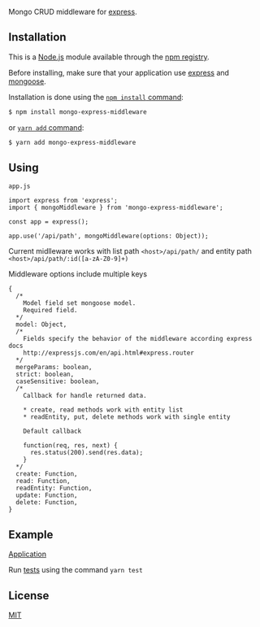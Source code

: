Mongo CRUD middleware for [express](https://www.npmjs.com/package/express).

## Installation

This is a [Node.js](https://nodejs.org/en/) module available through the
[npm registry](https://www.npmjs.com/).

Before installing, make sure that your application use [express](https://www.npmjs.com/package/express) and [mongoose](https://www.npmjs.com/package/mongoose).

Installation is done using the
[`npm install` command](https://docs.npmjs.com/getting-started/installing-npm-packages-locally):

```bash
$ npm install mongo-express-middleware
```

or [`yarn add` command](https://yarnpkg.com/lang/en/docs/cli/add/#toc-adding-dependencies):
```bash
$ yarn add mongo-express-middleware
```

## Using

`app.js`
```JS
import express from 'express';
import { mongoMiddleware } from 'mongo-express-middleware';

const app = express();

app.use('/api/path', mongoMiddleware(options: Object));
```

Current midlleware works with list path `<host>/api/path/` and entity path `<host>/api/path/:id([a-zA-Z0-9]+)`

Middleware options include multiple keys
```JS
{
  /* 
    Model field set mongoose model.
    Required field.
  */
  model: Object,
  /* 
    Fields specify the behavior of the middleware according express docs
    http://expressjs.com/en/api.html#express.router
  */
  mergeParams: boolean,
  strict: boolean,
  caseSensitive: boolean,
  /* 
    Callback for handle returned data.

    * create, read methods work with entity list
    * readEntity, put, delete methods work with single entity 

    Default callback

    function(req, res, next) {
      res.status(200).send(res.data);
    }
  */
  create: Function,
  read: Function,
  readEntity: Function,
  update: Function,
  delete: Function,
}
```

## Example

  [Application](./app/app.js)

  Run [tests](./app/__test__/app.test.js) using the command `yarn test`

## License

  [MIT](LICENSE)